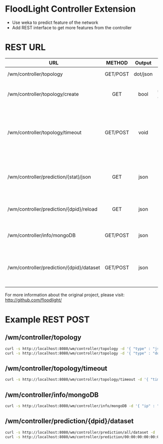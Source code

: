 # FloodLight Controller Extension

* Use weka to predict feature of the network
* Add REST interface to get more features from the controller

# REST URL
| URL        | METHOD | Output        | Description  |
| -----------|:------:|:-------------:| -----:|
| /wm/controller/topology               | GET/POST     | dot/json | Output a graph in dot|json format of the network. If no parameter is passed to the POST request, *json* is used |
| /wm/controller/topology/create        | GET          | bool  | Force the update/rebuild of the network graph |
| /wm/controller/topology/timeout       | GET/POST     | void  | Change the timeout of rebuild the network topology. Pass the ms w/ the POST request |
| /wm/controller/prediction/{stat}/json | GET          | json  | stat: *all* or *dpid* of a switch. Return the prediction info for the switches  |
| /wm/controller/prediction/{dpid}/reload | GET        | json  | Force the reload of the classifier for a switch |
| /wm/controller/info/mongoDB           | GET/POST     | json | Get/Set IP and PORT of mongoDB connection |
| /wm/controller/prediction/{dpid}/dataset | GET/POST  | json | dpid: *all* or *dpid* of a switch. Get/Set features for the dataset |

For more information about the original project, please visit: http://github.com/floodlight/

# Example REST POST

## /wm/controller/topology
```bash
curl -s http://localhost:8080/wm/controller/topology -d '{ "type" : "json" }'
curl -s http://localhost:8080/wm/controller/topology -d '{ "type" : "dot" }'
```
## /wm/controller/topology/timeout 
```bash
curl -s http://localhost:8080/wm/controller/topology/timeout -d '{ "time" : "300" }'
```
## /wm/controller/info/mongoDB 
```bash
curl -s http://localhost:8080/wm/controller/info/mongoDB -d '{ "ip" : "127.0.0.1" , "port" : "27071" }'
```
## /wm/controller/prediction/{dpid}/dataset
```bash
curl -s http://localhost:8080/wm/controller/prediction/all/dataset -d '[ { "dpid" : "00:00:00:00:00:00:00:02", "lags" : "8", "derivative" : "false", "classSize" : "800" } , { "dpid" : "00:00:00:00:00:00:00:01", "lags" : "10", "derivative" : "false", "classSize" : "1000" }]'       
curl -s http://localhost:8080/wm/controller/prediction/00:00:00:00:00:00:00:02/dataset -d '{ "lags" : "8", "derivative" : "false", "classSize" : "800" }'
```
